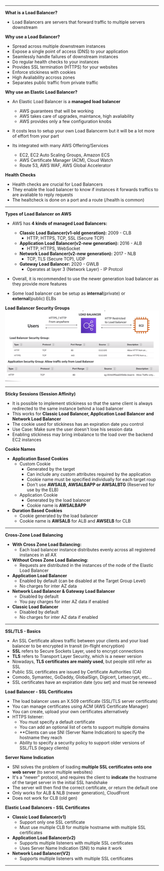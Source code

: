 ****
**What is a Load Balancer?**

* Load Balancers are servers that forward traffic to multiple servers downstream

**Why use a Load Balancer?**

* Spread across multiple downstream instances
* Expose a single point of access (DNS) to your application
* Seamlessly handle failures of downstream instances 
* Do regular health checks to your instances
* Provides SSL termination (HTTPS) for your websites
* Enforce stickiness with cookies
* High Avaliability accross zones
* Separates public traffic from private traffic

**Why use an Elastic Load Balancer?**

* An Elastic Load Balancer is a **managed load balancer**
    * AWS guarantees that will be working 
    * AWS takes care of upgrades, maintance, high avaliability
    * AWS provides only a few configuration knobs

* It costs less to setup your own Load Balancerm but it will be a lot more of effort from your part
* Its integrated with many AWS Offering/Services
    * EC2, EC2 Auto Scaling Groups, Amazon ECS
    * AWS Certificate Manager (ACM), Cloud Watch
    * Route 53, AWS WAF, AWS Global Accelerator

**Health Checks**

* Health checks are crucial for Load Balancers
* They enable the load balancer to know if instances it forwards traffics to are avaliable to reply requests
* The healtcheck is done on a port and a route (/health is common)
****

**Types of Load Balancer on AWS**

* AWS has **4 kinds of managed Load Balancers:**
    * **Classic Load Balancer(v1-old generation):** 2009 - CLB
        * HTTP, HTTPS, TCP, SSL (Secure TCP)
    * **Application Load Balancer(v2-new generation):** 2016 - ALB
        * HTTP, HTTPS, WebSocket
    * **Network Load Balancer(v2-new generation):** 2017 - NLB
        * TCP, TLS (Secure TCP), UDP
    * **Gateway Load Balancer:** 2020 - GWLB
        * Operates at layer 3 (Network Layer) - IP Protcol

* Overall, it is recommended to use the newer generation load balancer as they provide more features
* Some load balancer can be setup as **internal**(private) or **external**(public) ELBs

**Load Balancer Security Groups**
![Load Balancer Security Groups](./images/load-balancer-security-groups.png)
****

**Sticky Sessions (Session Affinity)**

* It is possible to implement stickiness so that the same client is always redirected to the same instance behind a load balancer
* This works for **Classic Load Balancer, Application Load Balancer and Network Load Balancer**
* The cookie used for stickiness has an expiration date you control
* Use Case: Make sure the user doesn't lose his session data
* Enabling stickiness may bring imbalance to the load over the backend EC2 instances

**Cookie Names**

* **Application Based Cookies**
  * Custom Cookie
    * Generated by the target
    * Can include any custom attributes required by the application
    * Cookie name must be specified individually for each target roup
    * Don't use **AWSALB, AWSALBAPP or AWSALBTG** (Reserved for use by the ELB)
  * Application Cookie
    * Generated by the load balancer
    * Cookie name is **AWSALBAPP**
* **Duration Based Cookies**
  * Cookie generated by the load balancer
  * Cookie name is **AWSALB** for ALB and **AWSELB** for CLB 
****

**Cross-Zone Load Balancing**

* **With Cross Zone Load Balancing:**
  * Each load balancer instance distributes evenly across all registered instances in all AX
* **Without Cross Zone Load Balancing:**
  * Requests are distributed in the instances of the node of the Elastic Load Balancer
* **Application Load Balancer**
  * Enabled by default (can be disabled at the Target Group Level)
  * No charges for inter AZ data
* **Network Load Balancer & Gateway Load Balancer**
  * Disabled by default
  * You pay charges for inter AZ data if enabled
* **Classic Load Balancer**
  * Disabled by default
  * No charges for inter AZ data if enabled
****

**SSL/TLS - Basics**

* An SSL Certificate allows traffic between your clients and your load balancer to be encrypted in transit (in-flight encryption)
* **SSL** refers to Secure Sockets Layer, used to encrypt connections
* **TLS** refers to Transport Layer Security, which is a newer version
* Nowadays, **TLS certificates are mainly used**, but people still refer as SSL
* Public SSL certificates are issued by Certificate Authorities (CA)
* Comodo, Symantec, GoDaddy, GlobalSign, Digicert, Letsecrypt, etc...
* SSL certificates have an expiration date (you set) and must be renewed
  
**Load Balancer - SSL Certificates**

* The load balancer uses an X.509 certificate (SSL/TLS server certificate)
* You can manage certificates using ACM (AWS Certificate Manager)
* You can create, upload your own certificates alternatively
* HTTPS listener:
  * You must specify a default certificate
  * You can add an optional list of certs to support multiple domains
  * **Clients can use SNI (Server Name Indication) to specify the hostname they reach
  * Ability to specify a security policy to support older versions of SSL/TLS (legacy clients)

**Server Name Indication**

* SNI solves the problem of loading **multiple SSL certificates onto one web server** (to serve multiple websites)
* It's a "newer" protocol, and requires the client to **indicate** the hostname of the target server in the initial SSL handshake
* The server will then find the correct certificate, or return the default one
* Only works for ALB & NLB (newer generation), CloudFront
* Does not work for CLB (old gen) 

**Elastic Load Balancers - SSL Certificates**

* **Classic Load Balancer(v1)**
  * Support only one SSL certificate
  * Must use multiple CLB for multiple hostname with multiple SSL certificates
* **Application Load Balancer(v2)**
  * Supports multiple listeners with multiple SSL certificates
  * Uses Server Name Indication (SNI) to make it work
* **Network Load Balancer(V2)**
  * Supports multiple listeners with multiple SSL certificates

****
